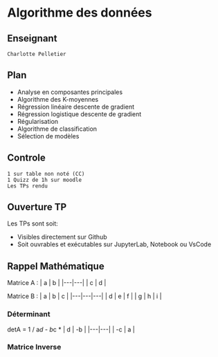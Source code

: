 # Algorithme des données
## Enseignant
    Charlotte Pelletier
## Plan
* Analyse en composantes principales
* Algorithme des K-moyennes
* Régression linéaire descente de gradient
* Régression logistique descente de gradient
* Régularisation
* Algorithme de classification
* Sélection de modèles
## Controle
    1 sur table non noté (CC)
    1 Quizz de 1h sur moodle
    Les TPs rendu
## Ouverture TP
Les TPs sont soit: <br> 
* Visibles directement sur Github
* Soit ouvrables et exécutables sur JupyterLab, Notebook ou VsCode 
## Rappel Mathématique
Matrice A : 
| a | b |
|---|---|
| c | d |

Matrice B : 
| a | b | c |
|---|---|---|
| d | e | f |
| g | h | i |

### Déterminant
detA = 1 / a*d - b*c * 
| d | -b |
|---|---|
| -c | a |
### Matrice Inverse